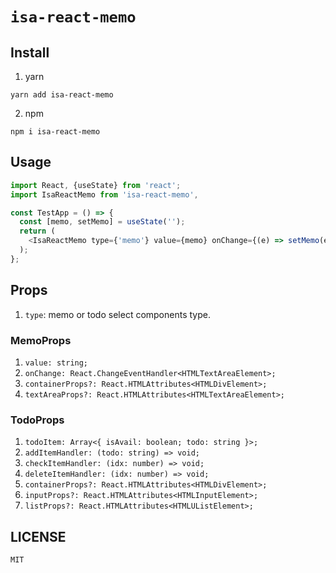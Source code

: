 # `isa-react-memo`

## Install

1. yarn

```shell
yarn add isa-react-memo
```

2. npm

```shell
npm i isa-react-memo
```

## Usage

```js
import React, {useState} from 'react';
import IsaReactMemo from 'isa-react-memo',

const TestApp = () => {
  const [memo, setMemo] = useState('');
  return (
    <IsaReactMemo type={'memo'} value={memo} onChange={(e) => setMemo(e.target.value)} />
  );
};
```

## Props

1. `type`: memo or todo select components type.

### MemoProps

1. `value: string;`
2. `onChange: React.ChangeEventHandler<HTMLTextAreaElement>;`
3. `containerProps?: React.HTMLAttributes<HTMLDivElement>;`
4. `textAreaProps?: React.HTMLAttributes<HTMLTextAreaElement>;`

### TodoProps

1. `todoItem: Array<{ isAvail: boolean; todo: string }>;`
2. `addItemHandler: (todo: string) => void;`
3. `checkItemHandler: (idx: number) => void;`
4. `deleteItemHandler: (idx: number) => void;`
5. `containerProps?: React.HTMLAttributes<HTMLDivElement>;`
6. `inputProps?: React.HTMLAttributes<HTMLInputElement>;`
7. `listProps?: React.HTMLAttributes<HTMLUListElement>;`

## LICENSE

`MIT`
